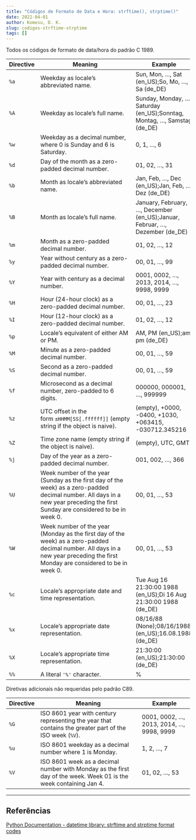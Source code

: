 ```yaml
---
title: "Códigos de Formato de Data e Hora: strftime(), strptime()"
date: 2022-04-01
author: Komesu, D. K.
slug: codigos-strftime-strptime
tags: []
---
```


Todos os códigos de formato de data/hora do padrão C 1989.

<!--more-->

<table>
    <thead>
        <tr>
            <th>Directive</th>
            <th>Meaning</th>
            <th>Example</th>
        </tr>
    </thead>
    <tbody>
        <tr>
            <td><code>%a</code></td>
            <td>Weekday as locale’s abbreviated name.</td>
            <td>Sun, Mon, …, Sat (en_US);So, Mo, …, Sa (de_DE)</td>
        </tr>
        <tr>
            <td><code>%A</code></td>
            <td>Weekday as locale’s full name.</td>
            <td>Sunday, Monday, …, Saturday (en_US);Sonntag, Montag, …, Samstag (de_DE)</td>
        </tr>
        <tr>
            <td><code>%w</code></td>
            <td>Weekday as a decimal number, where 0 is Sunday and 6 is Saturday.</td>
            <td>0, 1, …, 6</td>
            </tr>
        <tr>
            <td><code>%d</code></td>
            <td>Day of the month as a zero-padded decimal number.</td>
            <td>01, 02, …, 31</td>
        </tr>
        <tr>
            <td><code>%b</code></td>
            <td>Month as locale’s abbreviated name.</td>
            <td>Jan, Feb, …, Dec (en_US);Jan, Feb, …, Dez (de_DE)</td>
        </tr>
        <tr>
            <td><code>%B</code></td>
            <td>Month as locale’s full name.</td>
            <td>January, February, …, December (en_US);Januar, Februar, …, Dezember (de_DE)</td>
        </tr>
        <tr>
            <td><code>%m</code></td>
            <td>Month as a zero-padded decimal number.</td>
            <td>01, 02, …, 12</td>
        </tr>
        <tr>
            <td><code>%y</code></td>
            <td>Year without century as a zero-padded decimal number.</td>
            <td>00, 01, …, 99</td>
        </tr>
        <tr>
            <td><code>%Y</code></td>
            <td>Year with century as a decimal number.</td>
            <td>0001, 0002, …, 2013, 2014, …, 9998, 9999</td>
        </tr>
        <tr>
            <td><code>%H</code></td>
            <td>Hour (24-hour clock) as a zero-padded decimal number.</td>
            <td>00, 01, …, 23</td>
        </tr>
        <tr>
            <td><code>%I</code></td>
            <td>Hour (12-hour clock) as a zero-padded decimal number.</td>
            <td>01, 02, …, 12</td>
        </tr>
        <tr>
            <td><code>%p</code></td>
            <td>Locale’s equivalent of either AM or PM.</td>
            <td>AM, PM (en_US);am, pm (de_DE)</td>
        </tr>
        <tr>
            <td><code>%M</code></td>
            <td>Minute as a zero-padded decimal number.</td>
            <td>00, 01, …, 59</td>
        </tr>
        <tr>
            <td><code>%S</code></td>
            <td>Second as a zero-padded decimal number.</td>
            <td>00, 01, …, 59</td>
        </tr>
        <tr>
            <td><code>%f</code></td>
            <td>Microsecond as a decimal number, zero-padded to 6 digits.</td>
            <td>000000, 000001, …, 999999</td>
        </tr>
        <tr>
            <td><code>%z</code></td>
            <td>UTC offset in the form&nbsp;<code>±HHMM[SS[.ffffff]]</code>&nbsp;(empty string if the object is naive).</td>
            <td>(empty), +0000, -0400, +1030, +063415, -030712.345216</td>
        </tr>
        <tr>
            <td><code>%Z</code></td>
            <td>Time zone name (empty string if the object is naive).</td>
            <td>(empty), UTC, GMT</td>
        </tr>
        <tr>
            <td><code>%j</code></td>
            <td>Day of the year as a zero-padded decimal number.</td>
            <td>001, 002, …, 366</td>
        </tr>
        <tr>
            <td><code>%U</code></td>
            <td>Week number of the year (Sunday as the first day of the week) as a zero-padded decimal number. All days in a new year preceding the first Sunday are considered to be in week 0.</td>
            <td>00, 01, …, 53</td>
        </tr>
        <tr>
            <td><code>%W</code></td>
            <td>Week number of the year (Monday as the first day of the week) as a zero-padded decimal number. All days in a new year preceding the first Monday are considered to be in week 0.</td>
            <td>00, 01, …, 53</td>
        </tr>
        <tr>
            <td><code>%c</code></td>
            <td>Locale’s appropriate date and time representation.</td>
            <td>Tue Aug 16 21:30:00 1988 (en_US);Di 16 Aug 21:30:00 1988 (de_DE)</td>
        </tr>
        <tr>
            <td><code>%x</code></td>
            <td>Locale’s appropriate date representation.</td>
            <td>08/16/88 (None);08/16/1988 (en_US);16.08.1988 (de_DE)</td>
        </tr>
        <tr>
            <td><code>%X</code></td>
            <td>Locale’s appropriate time representation.</td>
            <td>21:30:00 (en_US);21:30:00 (de_DE)</td>
        </tr>
        <tr>
            <td><code>%%</code></td>
            <td>A literal&nbsp;<code>'%'</code>&nbsp;character.</td>
            <td>%</td>
        </tr>
    </tbody>
</table>

Diretivas adicionais não requeridas pelo padrão C89.

<table>
    <thead>
        <tr>
            <th>Directive</th>
            <th>Meaning</th>
            <th>Example</th>
        </tr>
    </thead>
    <tbody>
        <tr>
            <td><code>%G</code></td>
            <td>ISO 8601 year with century representing the year that contains the greater part of the ISO week (<code>%V</code>).</td>
            <td>0001, 0002, …, 2013, 2014, …, 9998, 9999</td>
        </tr>
        <tr>
            <td><code>%u</code></td>
            <td>ISO 8601 weekday as a decimal number where 1 is Monday.</td>
            <td>1, 2, …, 7</td>
        </tr>
        <tr>
            <td><code>%V</code></td>
            <td>ISO 8601 week as a decimal number with Monday as the first day of the week. Week 01 is the week containing Jan 4.</td>
            <td>01, 02, …, 53</td>
        </tr>
    </tbody>
</table>

---

## Referências

[Python Documentation - datetime library: strftime and strptime format codes](//docs.python.org/3/library/datetime.html#strftime-and-strptime-format-codes)
